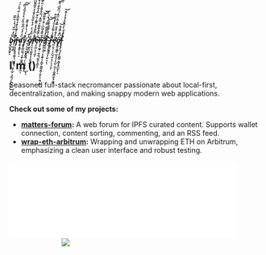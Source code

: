 ##### b̴̢̛̬̪̬̭͚̗̆͆́̍̅̆͗̀̍͛̏̅̋ͅi̸͓̠͚̟͇͒̓̓͂̀̀̐̒̆̈̑̀̾͊͑͊̀͗͗̚͘̚͘r̵̡̡͓̣͔̥̱͔̳̘̜̺͖̘̹̫̩͔̲̦͙̫̫̹̦͓̫̺̤͔̀͜d̷̩̬͙̭̥͎͓̘̈̒̓̀͑͆͋̏̉͑̉̔̓͂̓̏̕͠͠ͅș̸̡̨̬̣̫͇̫̬̜͙̭͎̰̗͇̯͉͈̟͖̘͒͊̔͑̔̓̐̀̋͊ ̷̱̹͕͉͕̬̬̗̳̯̹̙͕̬̱̜̳̝͑̍̄͜ͅͅa̸̧̡̼̮̪̼̥̽̽̿̒̀̾̓̀͛̌͒̈́̆̀̓̉͂̂̃͆̇͠͝͠͠r̴̡̛̛̛͓̫͉̖̤̮̬̝͕̟̮̠̯̽̑͐͆̌͋̉̽͌͂̾̈́̄̅̓͊̊̍̓̊̚͘̕͝ͅę̴͓̖͖̙̗͉͖̦̅͐̎̆̊̆͌̈́̿̂̽͗̋͋͌̀̾̈́̃̆̇͘͘̕͝͝ņ̶̧̦̰̥̠̫̟̬̹̬̭̞̙̳̞͎̋͋̆̐̆̈͆͐͒̾͌̃͌͘͝͝'̸̡̰͓͍̝̱̠̣̩̰͎̘̙̳̦͚̻̩͖̣̫̞̙̘̭̜̗̪̆̏̓̒̑̈́̿̈́͗̊͑͛̏̚t̶̢̟̠̟̖̘̔̾͋̌̃͋͋͐̕͝͝ ̷̨̡̪̜̘̙̖̞̝̦̫̙͙̣͝ͅŗ̶͚̰̖̫̥͙͌̌́͛͒̈̉̇̈́̒͌͛̐̚ę̴̛͍̞͍͔̟̖̺̜͍̝̘̙̞̝͙̗̉̀̒͊̈̉͊̅͊̍̑͐̈̂̍͑͆̎͆͑͒͘͠͝͝͝a̸̧̨̼̣͚͔̮͇͕̲͓̩͔̦̙̪̦̞̼̦̣͚͓͇̮̖̙̥̘̓͆̑͛͌̍̄͛͘͝l̵̨̧̧̢̛̗̤̜̟̗͚̰͖̣̳̖̥̺̫̦̟̈́̐͋̀̓̂̌̉́̉̓͒͛͘̚͝ͅ

## I'm ()

Seasoned full-stack necromancer passionate about local-first, decentralization, and making snappy modern web applications.

<!---
**Interests & Skills:**

*   **Full-Stack Development:** Building type-safe end-to-end applications, often utilizing Functional TypeScript. [Parse, don't validate](https://news.ycombinator.com/item?id=35053118).
*   **Onchain:** Exploring decentralized technologies, including IPFS, Ethereum (Arbitrum, Optimism), and wallet integrations (RainbowKit, Wagmi, viem.sh)
*   **Modern JavaScript Ecosystem:**
    *   **Frameworks:** Primarily Next.js, Tailwind CSS, Shadcn UI and TypeScript React with [Effect](https://effect.website/).
    *   **Backend & Database:** Experience with Express, Hono, Deno, Elysia, Drizzle ORM, Supabase (Postgres), and Cloudflare.
*   **CRDT**
-->
**Check out some of my projects:**

*   **[matters-forum](https://github.com/byhow/matters-forum):** A web forum for IPFS curated content. Supports wallet connection, content sorting, commenting, and an RSS feed.
*   **[wrap-eth-arbitrum](https://github.com/byhow/wrap-eth-arbitrum):** Wrapping and unwrapping ETH on Arbitrum, emphasizing a clean user interface and robust testing.

<div>
    <img align="left" src="https://github.com/byhow/byhow/blob/main/github-metrics.svg" width=450/>
    <img align="right" src="https://storage.googleapis.com/gweb-uniblog-publish-prod/original_images/Social_dino-with-hat.gif" width=400 />
</div>
